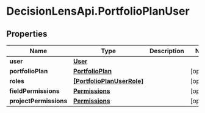 # DecisionLensApi.PortfolioPlanUser

## Properties
Name | Type | Description | Notes
------------ | ------------- | ------------- | -------------
**user** | [**User**](User.md) |  | 
**portfolioPlan** | [**PortfolioPlan**](PortfolioPlan.md) |  | [optional] 
**roles** | [**[PortfolioPlanUserRole]**](PortfolioPlanUserRole.md) |  | [optional] 
**fieldPermissions** | [**Permissions**](Permissions.md) |  | [optional] 
**projectPermissions** | [**Permissions**](Permissions.md) |  | [optional] 


